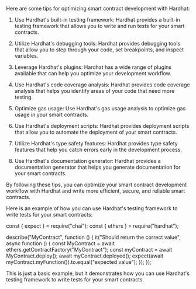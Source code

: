 Here are some tips for optimizing smart contract development with Hardhat:

1. Use Hardhat's built-in testing framework: Hardhat provides a built-in testing framework that allows you to write and run tests for your smart contracts.

2. Utilize Hardhat's debugging tools: Hardhat provides debugging tools that allow you to step through your code, set breakpoints, and inspect variables.

3. Leverage Hardhat's plugins: Hardhat has a wide range of plugins available that can help you optimize your development workflow.

4. Use Hardhat's code coverage analysis: Hardhat provides code coverage analysis that helps you identify areas of your code that need more testing.

5. Optimize gas usage: Use Hardhat's gas usage analysis to optimize gas usage in your smart contracts.

6. Use Hardhat's deployment scripts: Hardhat provides deployment scripts that allow you to automate the deployment of your smart contracts.

7. Utilize Hardhat's type safety features: Hardhat provides type safety features that help you catch errors early in the development process.

8. Use Hardhat's documentation generator: Hardhat provides a documentation generator that helps you generate documentation for your smart contracts.

By following these tips, you can optimize your smart contract development workflow with Hardhat and write more efficient, secure, and reliable smart contracts.

Here is an example of how you can use Hardhat's testing framework to write tests for your smart contracts:


const { expect } = require("chai");
const { ethers } = require("hardhat");

describe("MyContract", function () {
  it("Should return the correct value", async function () {
    const MyContract = await ethers.getContractFactory("MyContract");
    const myContract = await MyContract.deploy();
    await myContract.deployed();
    expect(await myContract.myFunction()).to.equal("expected value");
  });
});


This is just a basic example, but it demonstrates how you can use Hardhat's testing framework to write tests for your smart contracts.